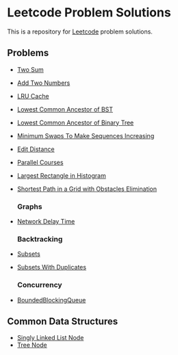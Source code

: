 Leetcode Problem Solutions
===

This is a repository for [Leetcode](https://leetcode.com/) problem solutions.

## Problems
* [Two Sum](src/main/java/problems/TwoSum.java)
* [Add Two Numbers](src/main/java/problems/AddTwoNumbers.java)
* [LRU Cache](src/main/java/problems/LRUCache.java)
* [Lowest Common Ancestor of BST](src/main/java/problems/LowestCommonAncestorBST.java)
* [Lowest Common Ancestor of Binary Tree](src/main/java/problems/LowestCommonAncestorBinaryTree.java)
* [Minimum Swaps To Make Sequences Increasing](src/main/java/problems/MinimumSwapsToMakeSequencesIncreasing.java)
* [Edit Distance](src/main/java/problems/EditDistance.java)
* [Parallel Courses](src/main/java/problems/ParallelCourses.java)
* [Largest Rectangle in Histogram](src/main/java/problems/LargestRectangleInHistogram.java)
* [Shortest Path in a Grid with Obstacles Elimination](src/main/java/problems/ShortestPathGridWithObstaclesElimination.java)

   ### Graphs ###
* [Network Delay Time](src/main/java/problems/NetworkDelayTime.java)

   ### Backtracking ###
* [Subsets](src/main/java/problems/Subsets.java)
* [Subsets With Duplicates](src/main/java/problems/SubsetsWithDuplicates.java)

  ### Concurrency
* [BoundedBlockingQueue](src/main/java/problems/BoundedBlockingQueue.java)

## Common Data Structures
* [Singly Linked List Node](src/main/java/problems/ListNode.java)
* [Tree Node](src/main/java/problems/TreeNode.java)